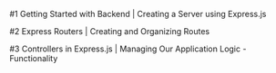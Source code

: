 #1 Getting Started with Backend | Creating a Server using Express.js

#2 Express Routers | Creating and Organizing Routes

#3 Controllers in Express.js | Managing Our Application Logic - Functionality
